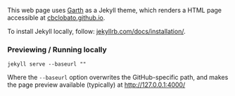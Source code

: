 This web page uses [Garth](https://github.com/daviddarnes/garth) as a Jekyll theme, which renders a HTML page accessible at [cbclobato.github.io](https://cbclobato.github.io).

To install Jekyll locally, follow: [jekyllrb.com/docs/installation/](https://jekyllrb.com/docs/installation/).

### Previewing / Running locally

    jekyll serve --baseurl ""

Where the `--baseurl` option overwrites the GitHub-specific path, and makes the page preview available (typically) at http://127.0.0.1:4000/
